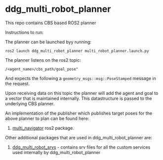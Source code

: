 # ddg_multi_robot_planner

This repo contains CBS based ROS2 planner

Instructions to run:

The planner can be launched byy running:
```
ros2 launch ddg_multi_robot_planner multi_robot_planner.launch.py
```

The planner listens on the ros2 topic:
```
/<agent_name>/cbs_path/goal_pose"
```
And expects the following a `geometry_msgs::msg::PoseStamped` message in the request.

Upon receiving data on this topic the planner will add the agent and goal to a vector that is maintained internally.
This datastructure is passed to the underlying CBS planner.

An implementation of the publisher which publishes target poses for the above planner to plan can be found here:
1. [multi_navigator](https://github.com/DockDockGo/multi_navigator/tree/cbs_navigator) ros2 package.



Other additional packages that are used in ddg_multi_robot_planner are:
1. [ddg_multi_robot_srvs](https://github.com/DockDockGo/ddg_multi_robot_srvs) - contains srv files for all the custom services used internally by ddg_multi_robot_planner 
